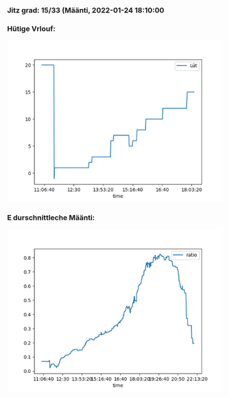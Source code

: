 ### Jitz grad: 15/33 (Määnti, 2022-01-24 18:10:00

### Hütige Vrlouf:
![Graph](Today.png)

### E durschnittleche Määnti:
![Graph](Määnti.png)